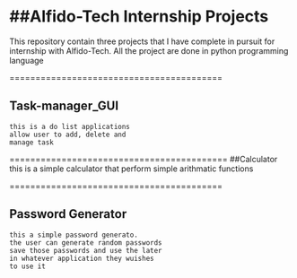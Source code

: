 ##Alfido-Tech Internship Projects
=================================

This repository contain three projects that 
I have complete in pursuit for internship 
with Alfido-Tech. All the project are done
in python programming language

=========================================

## Task-manager_GUI
    this is a do list applications
    allow user to add, delete and 
    manage task

==========================================
##Calculator
    this is a simple calculator that
    perform simple arithmatic functions

=========================================

## Password Generator
    this a simple password generato.
    the user can generate random passwords
    save those passwords and use the later
    in whatever application they wuishes 
    to use it




